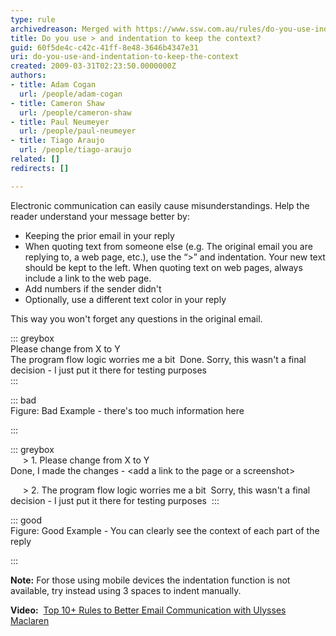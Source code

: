 ```yaml
---
type: rule
archivedreason: Merged with https://www.ssw.com.au/rules/do-you-use-indentation-for-readability
title: Do you use > and indentation to keep the context?
guid: 60f5de4c-c42c-41ff-8e48-3646b4347e31
uri: do-you-use-and-indentation-to-keep-the-context
created: 2009-03-31T02:23:50.0000000Z
authors:
- title: Adam Cogan
  url: /people/adam-cogan
- title: Cameron Shaw
  url: /people/cameron-shaw
- title: Paul Neumeyer
  url: /people/paul-neumeyer
- title: Tiago Araujo
  url: /people/tiago-araujo
related: []
redirects: []

---
```


Electronic communication can easily cause misunderstandings. Help the reader understand your message better by:

* Keeping the prior email in your reply
* When quoting text from someone else (e.g. The original email you are replying to, a web page, etc.), use the “&gt;” and indentation. Your new text should be kept to the left. When quoting text on web pages, always include a link to the web page.
* Add numbers if the sender didn't
* Optionally, use a different text color in your reply


<!--endintro-->

This way you won't forget any questions in the original email.


::: greybox  
Please change from X to Y  
The program flow logic worries me a bit  
Done. Sorry, this wasn't a final decision - I just put it there for testing purposes  
:::  


::: bad  
Figure: Bad Example - there's too much information here  

:::


::: greybox  
     &gt; 1. Please change from X to Y  
Done, I made the changes - &lt;add a link to the page or a screenshot&gt;

     &gt; 2. The program flow logic worries me a bit  
Sorry, this wasn't a final decision - I just put it there for testing purposes  
:::


::: good  
Figure: Good Example - You can clearly see the context of each part of the reply

:::

**Note:** For those using mobile devices the indentation function is not available, try instead using 3 spaces to indent manually.

**Video:**  [Top 10+ Rules to Better Email Communication with Ulysses Maclaren](https&#58;//www.youtube.com/watch?v=LAqRokqq4jI)
